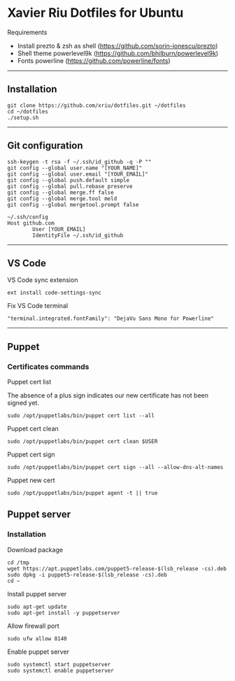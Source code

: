 # Xavier Riu Dotfiles for Ubuntu

Requirements

- Install prezto & zsh as shell (https://github.com/sorin-ionescu/prezto)
- Shell theme powerlevel9k (https://github.com/bhilburn/powerlevel9k)
- Fonts powerline (https://github.com/powerline/fonts)

***

## Installation

```
git clone https://github.com/xriu/dotfiles.git ~/dotfiles
cd ~/dotfiles
./setup.sh
```

***

## Git configuration

```
ssh-keygen -t rsa -f ~/.ssh/id_github -q -P ""
git config --global user.name "[YOUR_NAME]"
git config --global user.email "[YOUR_EMAIL]"
git config --global push.default simple
git config --global pull.rebase preserve
git config --global merge.ff false
git config --global merge.tool meld
git config --global mergetool.prompt false
```

```
~/.ssh/config
Host github.com
        User [YOUR_EMAIL]
        IdentityFile ~/.ssh/id_github
```

***

## VS Code

VS Code sync extension
```
ext install code-settings-sync
```

Fix VS Code terminal
```
"terminal.integrated.fontFamily": "DejaVu Sans Mono for Powerline"
```

***

## Puppet 

### Certificates commands

Puppet cert list

The absence of a plus sign indicates our new certificate has not been signed yet.
```
sudo /opt/puppetlabs/bin/puppet cert list --all
```

Puppet cert clean
```
sudo /opt/puppetlabs/bin/puppet cert clean $USER
```

Puppet cert sign
```
sudo /opt/puppetlabs/bin/puppet cert sign --all --allow-dns-alt-names
```

Puppet new cert
```
sudo /opt/puppetlabs/bin/puppet agent -t || true
```

## Puppet server

### Installation

Download package
```
cd /tmp
wget https://apt.puppetlabs.com/puppet5-release-$(lsb_release -cs).deb
sudo dpkg -i puppet5-release-$(lsb_release -cs).deb
cd ~
```

Install puppet server
```
sudo apt-get update
sudo apt-get install -y puppetserver
```

Allow firewall port
```
sudo ufw allow 8140
```

Enable puppet server
```
sudo systemctl start puppetserver
sudo systemctl enable puppetserver
```
